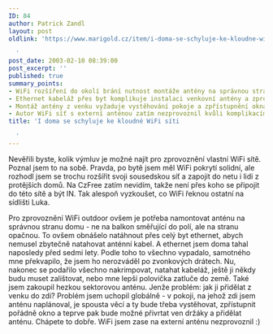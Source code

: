 ```yaml
---
ID: 84
author: Patrick Zandl
layout: post
oldlink: 'https://www.marigold.cz/item/i-doma-se-schyluje-ke-kloudne-wifi-siti

  '
post_date: 2003-02-10 08:39:00
post_excerpt: ''
published: true
summary_points:
- WiFi rozšíření do okolí brání nutnost montáže antény na správnou stranu domu.
- Ethernet kabeláž přes byt komplikuje instalaci venkovní antény a zprovoznění WiFi.
- Montáž antény z venku vyžaduje vystěhování pokoje a zpřístupnění okna.
- Autor WiFi síť s externí anténou zatím nezprovoznil kvůli komplikacím s instalací.
title: 'I doma se schyluje ke kloudné WiFi síti

  '
---
```


<p>
Nevěřili byste, kolik výmluv je možné najít pro zprovoznění vlastní WiFi sítě. Poznal jsem to na sobě. Pravda, po bytě jsem měl WiFi pokrytí solidní, ale rozhodl jsem se trochu rozšířit svoji sousedskou síť a zapojit do netu i lidi z protějších domů. Na CzFree zatím nevidím, takže není přes koho se připojit do této sítě a být IN. Tak alespoň vyzkoušet, co WiFi řeknou ostatní na sídlišti Luka. </p>

<p>
Pro zprovoznění WiFi outdoor ovšem je potřeba namontovat anténu na správnou stranu domu - ne na balkon směřující do polí, ale na stranu opačnou. To ovšem obnášelo natáhnout přes celý byt ethernet, abych nemusel zbytečně natahovat anténní kabel. A ethernet jsem doma tahal naposledy před sedmi lety. Podle toho to všechno vypadalo, samotného mne překvapilo, že jsem ho nerozváděl po zvonkových drátech. Nu, nakonec se podařilo všechno nakrimpovat, natahat kabeláž, ještě ji někdy budu muset zalištovat, nebo mne lepší polovička zatluče do země. Také jsem zakoupil hezkou sektorovou anténu. Jenže problém: jak ji přidělat z venku do zdi? Problém jsem uchopil globálně - v pokoji, na jehož zdi jsem anténu naplánoval, je spousta věcí a ty bude třeba vystěhovat, zpřístupnit pořádně okno a teprve pak bude možné přivrtat ven držáky a přidělat anténu. Chápete to dobře. WiFi jsem zase na externí anténu nezprovoznil :)</p>